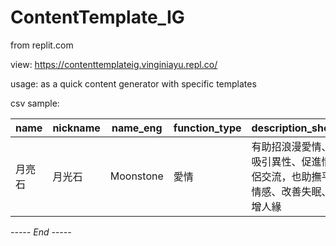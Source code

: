 # ContentTemplate_IG
from replit.com

view: https://contenttemplateig.vinginiayu.repl.co/

usage:
as a quick content generator with specific templates

csv sample:

| name | nickname | name_eng | function_type | description_short | description_long | color | Hand | Story | Remarks
| ---- | ---- | ---- | ---- | ---- | ---- | ---- | ---- | ---- | ---- |
| 月亮石 | 月光石 | Moonstone | 愛情 | 有助招浪漫愛情、吸引異性、促進情侶交流，也助撫平情感、改善失眠、增人緣  | 白色、透明、橙、灰、黑 | / | / | / | / | 

*----- End -----*

